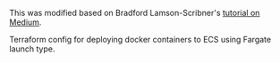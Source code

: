 This was modified based on Bradford Lamson-Scribner's [tutorial on Medium](https://medium.com/@bradford_hamilton/deploying-containers-on-amazons-ecs-using-fargate-and-terraform-part-2-2e6f6a3a957f).

Terraform config for deploying docker containers to ECS using Fargate launch type.
